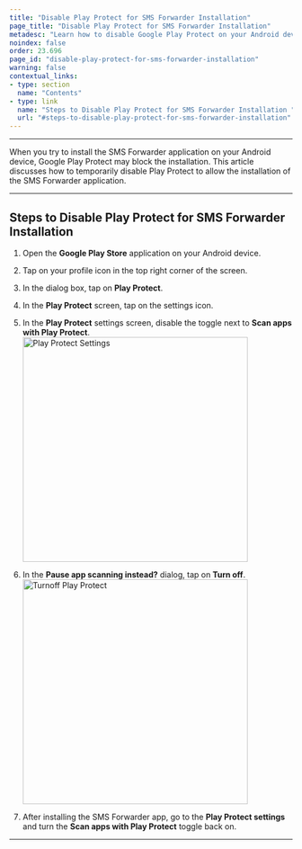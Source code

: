 ```yaml
---
title: "Disable Play Protect for SMS Forwarder Installation"
page_title: "Disable Play Protect for SMS Forwarder Installation"
metadesc: "Learn how to disable Google Play Protect on your Android device to install the SMS Forwarder app without being blocked, flagged, or getting security warnings."
noindex: false
order: 23.696
page_id: "disable-play-protect-for-sms-forwarder-installation"
warning: false
contextual_links:
- type: section
  name: "Contents"
- type: link
  name: "Steps to Disable Play Protect for SMS Forwarder Installation "
  url: "#steps-to-disable-play-protect-for-sms-forwarder-installation"
---
```


---

When you try to install the SMS Forwarder application on your Android device, Google Play Protect may block the installation. This article discusses how to temporarily disable Play Protect to allow the installation of the SMS Forwarder application. 

---

## **Steps to Disable Play Protect for SMS Forwarder Installation**

1. Open the **Google Play Store** application on your Android device. 

2. Tap on your profile icon in the top right corner of the screen. 

3. In the dialog box, tap on **Play Protect**.

4. In the **Play Protect** screen, tap on the settings icon. 

5. In the **Play Protect** settings screen, disable the toggle next to **Scan apps with Play Protect**. 
   <img src="https://s3.amazonaws.com/static-docs.testsigma.com/new_images/projects/manage-access/Settinsg_PlayProtect.png" alt="Play Protect Settings" style="width: 400px;" />

6. In the **Pause app scanning instead?** dialog, tap on **Turn off**. 
   <img src="https://s3.amazonaws.com/static-docs.testsigma.com/new_images/projects/troubleshooting/Disable_2.1.png" alt="Turnoff Play Protect" style="width: 400px;" /> 

7. After installing the SMS Forwarder app, go to the **Play Protect settings** and turn the **Scan apps with Play Protect** toggle back on.

---